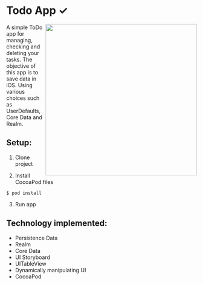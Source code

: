 # Todo App ✓
<img src="https://github.com/prosperevergreen/TodoApp-iOS13/blob/master/Documentation/Todo.gif" align="right" width="400" />

A simple ToDo app for managing, checking and deleting your tasks. The objective of this app is to save data in iOS. Using various choices such as UserDefaults, Core Data and Realm.

## Setup:

1. Clone project

2. Install CocoaPod files

```
$ pod install
```
3. Run app

## Technology implemented:

* Persistence Data
* Realm
* Core Data
* UI Storyboard
* UITableView
* Dynamically manipulating UI
* CocoaPod
